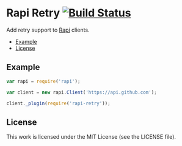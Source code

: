 # Rapi Retry [![Build Status](https://travis-ci.org/silas/node-rapi-retry.png?branch=master)](https://travis-ci.org/silas/node-rapi-retry)

Add retry support to [Rapi][rapi] clients.

 * [Example](#example)
 * [License](#license)

## Example

``` javascript
var rapi = require('rapi');

var client = new rapi.Client('https://api.github.com');

client._plugin(require('rapi-retry'));
```

## License

This work is licensed under the MIT License (see the LICENSE file).

[rapi]: https://github.com/silas/node-rapi
